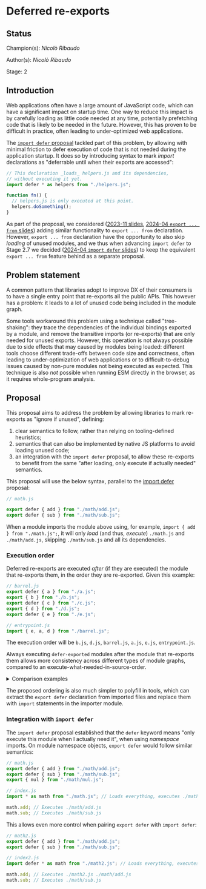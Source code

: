 # Deferred re-exports

## Status

Champion(s): _Nicolò Ribaudo_

Author(s): _Nicolò Ribaudo_

Stage: 2

## Introduction

Web applications often have a large amount of JavaScript code, which can have a significant impact on startup time. One way to reduce this impact is by carefully loading as little code needed at any time, potentially prefetching code that is likely to be needed in the future. However, this has proven to be difficult in practice, often leading to under-optimized web applications.

The [`import defer` proposal](https://github.com/tc39/proposal-defer-import-eval/) tackled part of this problem, by allowing with minimal friction to defer execution of code that is not needed during the application startup. It does so by introducing syntax to mark _import_ declarations as "deferrable until when their exports are accessed":

```js
// This declaration _loads_ helpers.js and its dependencies,
// without executing it yet.
import defer * as helpers from "./helpers.js";

function fn() {
  // helpers.js is only executed at this point.
  helpers.doSomething();
}
```

As part of the proposal, we considered ([2023-11 slides](https://docs.google.com/presentation/d/1l-H2ntEDZGAWvtuOup1TJdylZsV1epKVSejVM-GwHLU), [2024-04 `export ... from` slides](https://docs.google.com/presentation/d/1iM5cRgdRXLWLq_GxgRvzYmUTXEK6gzH_8QNgLKMmv7o)) adding similar functionality to `export ... from` declaration. However, `export ... from` declaration have the opportunity to also skip _loading_ of unused modules, and we thus when advancing `import defer` to Stage 2.7 we decided ([2024-04 `import defer` slides](https://docs.google.com/presentation/d/1oPEF8nA9Iq5cAqjN-FqMigNNfz6lWCUbNfIsEjRXf4Y)) to keep the equivalent `export ... from` feature behind as a separate proposal.

## Problem statement

A common pattern that libraries adopt to improve DX of their consumers is to have a single entry point that re-exports all the public APIs. This however has a problem: it leads to a lot of unused code being included in the module graph.

Some tools workaround this problem using a technique called "tree-shaking": they trace the dependencies of the individual bindings exported by a module, and remove the transitive imports (or re-exports) that are only needed for unused exports. However, this operation is not always possible due to side effects that may caused by modules being loaded: different tools choose different trade-offs between code size and correctness, often leading to under-optimization of web applications or to difficult-to-debug issues caused by non-pure modules not being executed as expected. This technique is also _not_ possible when running ESM directly in the browser, as it requires whole-program analysis.

## Proposal

This proposal aims to address the problem by allowing libraries to mark re-exports as "ignore if unused", defining:
1. clear semantics to follow, rather than relying on tooling-defined heuristics;
2. semantics that can also be implemented by native JS platforms to avoid loading unused code;
3. an integration with the `import defer` proposal, to allow these re-exports to benefit from the same "after loading, only execute if actually needed" semantics.

This proposal will use the below syntax, parallel to the [import defer](https://github.com/tc39/proposal-defer-import-eval/) proposal:
```js
// math.js

export defer { add } from "./math/add.js";
export defer { sub } from "./math/sub.js";
```

When a module imports the module above using, for example, `import { add } from "./math.js";`, it will only _load_ (and thus, _execute_) `./math.js` and `./math/add.js`, skipping `./math/sub.js` and all its dependencies.

### Execution order

Deferred re-exports are executed _after_ (if they are executed) the module that re-exports them, in the order they are re-exported. Given this example:
```js
// barrel.js
export defer { a } from "./a.js";
export { b } from "./b.js";
export defer { c } from "./c.js";
export { d } from "./d.js";
export defer { e } from "./e.js";
```
```js
// entrypoint.js
import { e, a, d } from "./barrel.js";
```
The execution order will be `b.js`, `d.js`, `barrel.js`, `a.js`, `e.js`, `entrypoint.js`.

Always executing `defer-exported` modules after the module that re-exports them allows more consistency across different types of module graphs, compared to an execute-what-needed-in-source-order.

<details>
  <summary>Comparison examples</summary>
  All examples import the `./barrel.js` file as defined above.

  <table>
  <thead>
  <tr><th>Title</th><th>Modules</th><th>Executing <code>export defer</code> at the end</th><th>Executing <code>export defer</code> interleaved</th></tr>
  </thead>
  <tbody>
  <tr>
  <td>No deferred bindings imported</td>
  <td>

  ```javascript
  // entry.js
  import { b } from "./barrel.js"
  ```
  </td>
  <td>

  - `./b.js`
  - `./d.js`
  - `./barrel.js`
  - `./entry.js`
  </td>
  <td>

  - `./b.js`
  - `./d.js`
  - `./barrel.js`
  - `./entry.js`
  </td>
  </tr>
  <tr>
  <td>First deferred binding imported</td>
  <td>

  ```javascript
  // entry.js
  import { a } from "./barrel.js"
  ```
  </td>
  <td>

  - `./b.js`
  - `./d.js`
  - `./barrel.js`
  - `./a.js`
  - `./entry.js`
  </td>
  <td>

  - `./a.js`
  - `./b.js`
  - `./d.js`
  - `./barrel.js`
  - `./entry.js`
  </td>
  </tr>
  <tr>
  <td>Middle deferred binding imported</td>
  <td>

  ```javascript
  // entry.js
  import { c } from "./barrel.js"
  ```
  </td>
  <td>

  - `./b.js`
  - `./d.js`
  - `./barrel.js`
  - `./c.js`
  - `./entry.js`
  </td>
  <td>

  - `./b.js`
  - `./c.js`
  - `./d.js`
  - `./barrel.js`
  - `./entry.js`
  </td>
  </tr>
  <tr>
  <td>Two deferred bindings imported</td>
  <td>

  ```javascript
  // entry.js
  import { a, c } from "./barrel.js"
  ```
  </td>
  <td>

  - `./b.js`
  - `./d.js`
  - `./barrel.js`
  - `./a.js`
  - `./c.js`
  - `./entry.js`
  </td>
  <td>

  - `./a.js`
  - `./b.js`
  - `./c.js`
  - `./d.js`
  - `./barrel.js`
  - `./entry.js`
  </td>
  </tr>
  <tr>
  <td>Two deferred bindings imported by two different files</td>
  <td>

  ```javascript
  // entry.js
  import "./sub-1.js";
  import "./sub-2.js";
  ```

  ```javascript
  // sub-1.js
  import { a } from "./barrel.js";
  ```

  ```javascript
  // sub-2.js
  import { c } from "./barrel.js";
  ```
  </td>
  <td>

  - `./b.js`
  - `./d.js`
  - `./barrel.js`
  - `./a.js`
  - `./sub-1.js`
  - `./c.js`
  - `./sub-2.js`
  - `./entry.js`
  </td>
  <td>

  - `./a.js`
  - `./b.js`
  - `./d.js`
  - `./barrel.js`
  - `./sub-1.js`
  - `./c.js`
  - `./sub-2.js`
  - `./entry.js`
  </td>
  </tr>
  <tr>
  <td>Two deferred bindings imported by two different files (opposite order)</td>
  <td>

  ```javascript
  // entry.js
  import "./sub-2.js";
  import "./sub-1.js";
  ```

  ```javascript
  // sub-2.js
  import { c } from "./barrel.js";
  ```

  ```javascript
  // sub-1.js
  import { a } from "./barrel.js";
  ```
  </td>
  <td>

  - `./b.js`
  - `./d.js`
  - `./barrel.js`
  - `./c.js`
  - `./sub-2.js`
  - `./a.js`
  - `./sub-1.js`
  - `./entry.js`
  </td>
  <td>

  - `./b.js`
  - `./c.js`
  - `./d.js`
  - `./barrel.js`
  - `./sub-2.js`
  - `./a.js`
  - `./sub-1.js`
  - `./entry.js`
  </td>
  </tr>
  </tbody>
  </table>
</details>

The proposed ordering is also much simpler to polyfill in tools, which can extract the `export defer` declaration from imported files and replace them with `import` statements in the importer module.

### Integration with `import defer`

The `import defer` proposal established that the `defer` keyword means "only execute this module when I actually need it", when using _namespace_ imports. On module namespace objects, `export defer` would follow similar semantics:
```js
// math.js
export defer { add } from "./math/add.js";
export defer { sub } from "./math/sub.js";
export { mul } from "./math/mul.js";
```
```js
// index.js
import * as math from "./math.js"; // Loads everything, executes ./math.js and ./math/mul.js

math.add; // Executes ./math/add.js
math.sub; // Executes ./math/sub.js
```

This allows even more control when pairing `export defer` with `import defer`:
```js
// math2.js
export defer { add } from "./math/add.js";
export defer { sub } from "./math/sub.js";
```
```js
// index2.js
import defer * as math from "./math2.js"; // Loads everything, executes nothing

math.add; // Executes ./math2.js ./math/add.js
math.sub; // Executes ./math/sub.js
```
